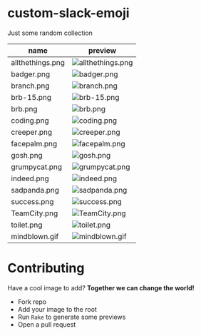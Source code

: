 # custom-slack-emoji
Just some random collection

|name|preview|
|----|-------|
|allthethings.png|![allthethings.png](https://raw.githubusercontent.com/minton/custom-slack-emoji/master/allthethings.png)|
|badger.png|![badger.png](https://raw.githubusercontent.com/minton/custom-slack-emoji/master/badger.png)|
|branch.png|![branch.png](https://raw.githubusercontent.com/minton/custom-slack-emoji/master/branch.png)|
|brb-15.png|![brb-15.png](https://raw.githubusercontent.com/minton/custom-slack-emoji/master/brb-15.png)|
|brb.png|![brb.png](https://raw.githubusercontent.com/minton/custom-slack-emoji/master/brb.png)|
|coding.png|![coding.png](https://raw.githubusercontent.com/minton/custom-slack-emoji/master/coding.png)|
|creeper.png|![creeper.png](https://raw.githubusercontent.com/minton/custom-slack-emoji/master/creeper.png)|
|facepalm.png|![facepalm.png](https://raw.githubusercontent.com/minton/custom-slack-emoji/master/facepalm.png)|
|gosh.png|![gosh.png](https://raw.githubusercontent.com/minton/custom-slack-emoji/master/gosh.png)|
|grumpycat.png|![grumpycat.png](https://raw.githubusercontent.com/minton/custom-slack-emoji/master/grumpycat.png)|
|indeed.png|![indeed.png](https://raw.githubusercontent.com/minton/custom-slack-emoji/master/indeed.png)|
|sadpanda.png|![sadpanda.png](https://raw.githubusercontent.com/minton/custom-slack-emoji/master/sadpanda.png)|
|success.png|![success.png](https://raw.githubusercontent.com/minton/custom-slack-emoji/master/success.png)|
|TeamCity.png|![TeamCity.png](https://raw.githubusercontent.com/minton/custom-slack-emoji/master/TeamCity.png)|
|toilet.png|![toilet.png](https://raw.githubusercontent.com/minton/custom-slack-emoji/master/toilet.png)|
|mindblown.gif|![mindblown.gif](https://raw.githubusercontent.com/minton/custom-slack-emoji/master/mindblown.gif)|

# Contributing

Have a cool image to add? **__Together we can change the world!__**
* Fork repo
* Add your image to the root
* Run `Rake` to generate some previews
* Open a pull request
